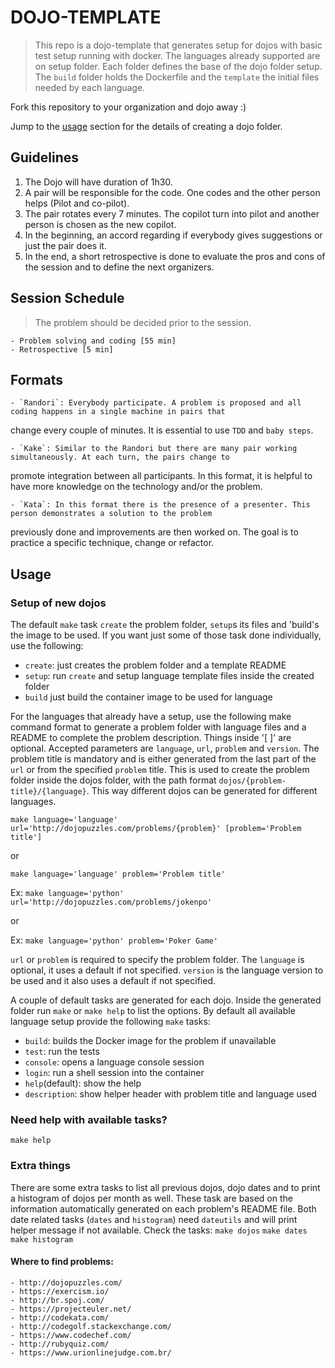 # DOJO-TEMPLATE

> This repo is a dojo-template that generates setup for dojos with basic test setup running with docker.
> The languages already supported are on setup folder. Each folder defines the base of the dojo folder setup.
> The `build` folder holds the Dockerfile and the `template` the initial files needed by each language.

Fork this repository to your organization and dojo away :)

Jump to the [usage](#usage) section for the details of creating a dojo folder.

## Guidelines

1. The Dojo will have duration of 1h30.
2. A pair will be responsible for the code. One codes and the other person helps (Pilot and co-pilot).
3. The pair rotates every 7 minutes. The copilot turn into pilot and another person is chosen as the new copilot.
4. In the beginning, an accord regarding if everybody gives suggestions or just the pair does it.
5. In the end, a short retrospective is done to evaluate the pros and cons of the session and to define the next
organizers.

## Session Schedule

> The problem should be decided prior to the session.

	- Problem solving and coding [55 min]
	- Retrospective [5 min]

## Formats

	- `Randori`: Everybody participate. A problem is proposed and all coding happens in a single machine in pairs that
  change every couple of minutes. It is essential to use `TDD` and `baby steps`.

	- `Kake`: Similar to the Randori but there are many pair working simultaneously. At each turn, the pairs change to
  promote integration between all participants. In this format, it is helpful to have more knowledge on the technology
  and/or the problem.

	- `Kata`: In this format there is the presence of a presenter. This person demonstrates a solution to the problem
  previously done and improvements are then worked on. The goal is to practice a specific technique, change or
  refactor.

## Usage
### Setup of new dojos

The default `make` task `create` the problem folder, `setup`s its files and 'build's the image to be used.
If you want just some of those task done individually, use the following:
- `create`: just creates the problem folder and a template README
- `setup`: run `create` and setup language template files inside the created folder
- `build` just build the container image to be used for language

For the languages that already have a setup, use the following make command format to generate a problem folder with
language files and a README to complete the problem description. Things inside '[ ]' are optional. Accepted parameters
are `language`, `url`, `problem` and `version`. The problem title is mandatory and is either generated from the last
part of the `url` or from the specified `problem` title. This is used to create the problem folder inside the dojos
folder, with the path format `dojos/{problem-title}/{language}`. This way different dojos can be generated for
different languages.

`make language='language' url='http://dojopuzzles.com/problems/{problem}' [problem='Problem title']`

or

`make language='language' problem='Problem title'`

Ex: `make language='python' url='http://dojopuzzles.com/problems/jokenpo'`

or

Ex: `make language='python' problem='Poker Game'`

`url` or `problem` is required to specify the problem folder. The `language` is optional, it uses a default if not
specified. `version` is the language version to be used and it also uses a default if not specified.

A couple of default tasks are generated for each dojo. Inside the generated folder run `make` or `make help` to list
the options. By default all available language setup provide the following `make` tasks:
- `build`: builds the Docker image for the problem if unavailable
- `test`: run the tests
- `console`: opens a language console session
- `login`: run a shell session into the container
- `help`(default): show the help
- `description`: show helper header with problem title and language used

### Need help with available tasks?
`make help`

### Extra things
There are some extra tasks to list all previous dojos, dojo dates and to print a histogram of dojos per month as well.
These task are based on the information automatically generated on each problem's README file.
Both date related tasks (`dates` and `histogram`) need `dateutils` and will print helper message if not available. Check the tasks:
`make dojos`
`make dates`
`make histogram`

#### Where to find problems:

	- http://dojopuzzles.com/
	- https://exercism.io/
	- http://br.spoj.com/
	- https://projecteuler.net/
	- http://codekata.com/
	- http://codegolf.stackexchange.com/
	- https://www.codechef.com/
	- http://rubyquiz.com/
	- https://www.urionlinejudge.com.br/
